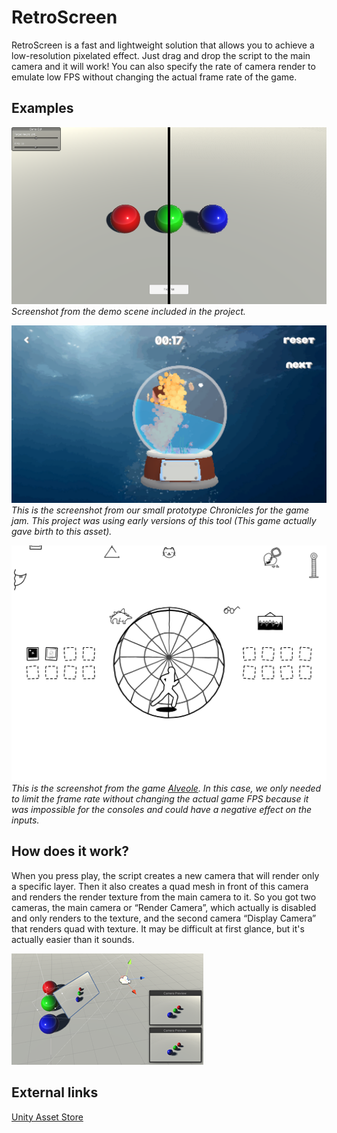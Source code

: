 # RetroScreen
RetroScreen is a fast and lightweight solution that allows you to achieve a low-resolution pixelated effect. Just drag and drop the script to the main camera and it will work! You can also specify the rate of camera render to emulate low FPS without changing the actual frame rate of the game.

## Examples
![Demo scene](https://github.com/Mufalder/unity-retroscreen/raw/main/screen1.png)
*Screenshot from the demo scene included in the project.*

![Chronicles](https://github.com/Mufalder/unity-retroscreen/raw/main/screen2.png)
*This is the screenshot from our small prototype Chronicles for the game jam. This project was using early versions of this tool (This game actually gave birth to this asset).*

![Alveole](https://github.com/Mufalder/unity-retroscreen/raw/main/screen3.png)
*This is the screenshot from the game [Alveole](https://store.steampowered.com/app/988930/Alveole/). In this case, we only needed to limit the frame rate without changing the actual game FPS because it was impossible for the consoles and could have a negative effect on the inputs.*

## How does it work?
When you press play, the script creates a new camera that will render only a specific layer. Then it also creates a quad mesh in front of this camera and renders the render texture from the main camera to it. So you got two cameras, the main camera or “Render Camera”, which actually is disabled and only renders to the texture, and the second camera “Display Camera” that renders quad with texture. It may be difficult at first glance, but it's actually easier than it sounds.

![](https://github.com/Mufalder/unity-retroscreen/raw/main/screen5.png)

## External links
[Unity Asset Store](https://assetstore.unity.com/packages/vfx/shaders/fullscreen-camera-effects/retroscreen-210736)
